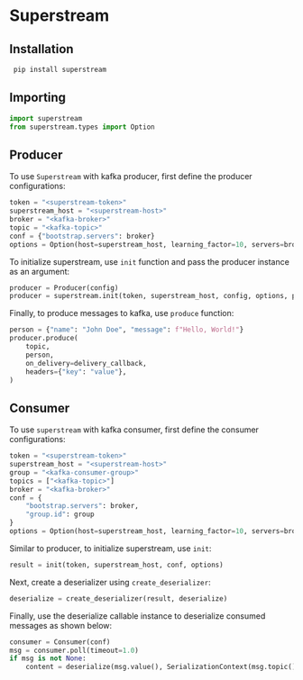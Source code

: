 # Superstream

## Installation

```sh
 pip install superstream
```

## Importing

```python
import superstream
from superstream.types import Option
```

## Producer

To use `Superstream` with kafka producer, first define the producer configurations:
  
```python
token = "<superstream-token>"
superstream_host = "<superstream-host>"
broker = "<kafka-broker>"
topic = "<kafka-topic>"
conf = {"bootstrap.servers": broker}
options = Option(host=superstream_host, learning_factor=10, servers=broker)
```

To initialize superstream, use `init` function and pass the producer instance as an argument:

```python
producer = Producer(config)
producer = superstream.init(token, superstream_host, config, options, producer=producer)
```

Finally, to produce messages to kafka, use `produce` function:

```python
person = {"name": "John Doe", "message": f"Hello, World!"}
producer.produce(
    topic,
    person,
    on_delivery=delivery_callback,
    headers={"key": "value"},
)
```

## Consumer

To use `superstream` with kafka consumer, first define the consumer configurations:

```python
token = "<superstream-token>"
superstream_host = "<superstream-host>"
group = "<kafka-consumer-group>"
topics = ["<kafka-topic>"]
broker = "<kafka-broker>"
conf = {
    "bootstrap.servers": broker,
    "group.id": group
}
options = Option(host=superstream_host, learning_factor=10, servers=broker)
```

Similar to producer, to initialize superstream, use `init`:

```python
result = init(token, superstream_host, conf, options)
```

Next, create a deserializer using `create_deserializer`:

```python
deserialize = create_deserializer(result, deserialize)
```

Finally, use the deserialize callable instance to deserialize consumed messages as shown below:

```python
consumer = Consumer(conf)
msg = consumer.poll(timeout=1.0)
if msg is not None:
    content = deserialize(msg.value(), SerializationContext(msg.topic(), MessageField.VALUE, msg.headers()))
```
